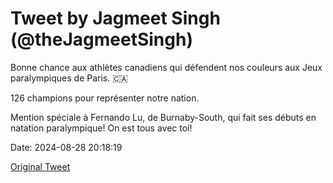 # Tweet by Jagmeet Singh (@theJagmeetSingh)

Bonne chance aux athlètes canadiens qui défendent nos couleurs aux Jeux paralympiques de Paris. 🇨🇦

126 champions pour représenter notre nation.

Mention spéciale à Fernando Lu, de Burnaby-South, qui fait ses débuts en natation paralympique! On est tous avec toi!

Date: 2024-08-28 20:18:19

[Original Tweet](https://x.com/theJagmeetSingh/status/1828889874377953407)
